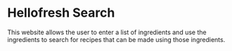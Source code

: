 # Hellofresh Search

This website allows the user to enter a list of ingredients and use the ingredients to search for recipes that can be made using those ingredients.
